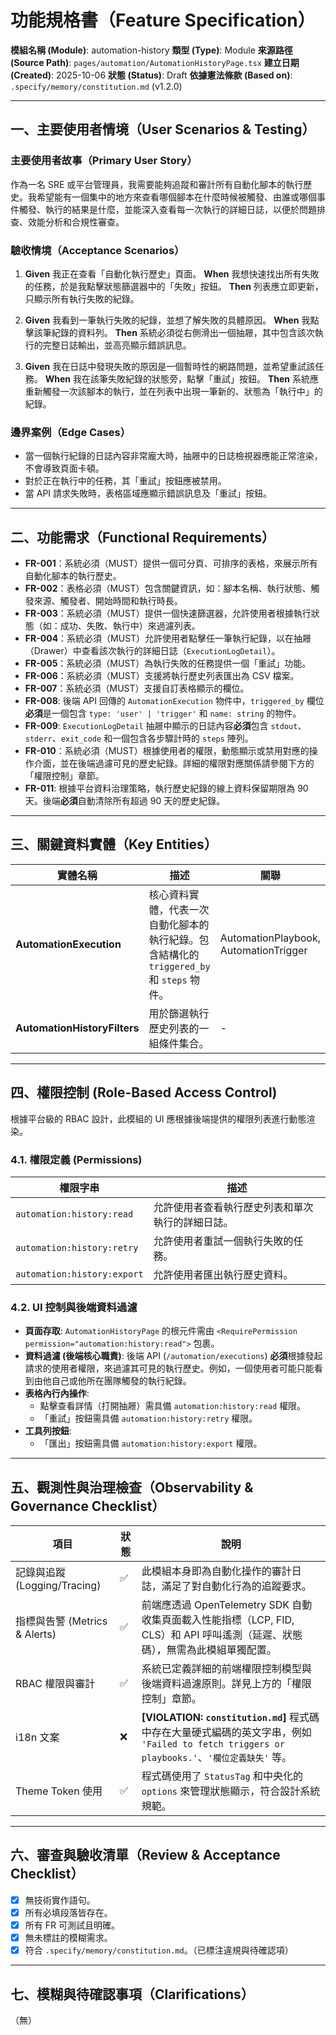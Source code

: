 # 功能規格書（Feature Specification）

**模組名稱 (Module)**: automation-history
**類型 (Type)**: Module
**來源路徑 (Source Path)**: `pages/automation/AutomationHistoryPage.tsx`
**建立日期 (Created)**: 2025-10-06
**狀態 (Status)**: Draft
**依據憲法條款 (Based on)**: `.specify/memory/constitution.md` (v1.2.0)

---

## 一、主要使用者情境（User Scenarios & Testing）

### 主要使用者故事（Primary User Story）
作為一名 SRE 或平台管理員，我需要能夠追蹤和審計所有自動化腳本的執行歷史。我希望能有一個集中的地方來查看哪個腳本在什麼時候被觸發、由誰或哪個事件觸發、執行的結果是什麼，並能深入查看每一次執行的詳細日誌，以便於問題排查、效能分析和合規性審查。

### 驗收情境（Acceptance Scenarios）
1.  **Given** 我正在查看「自動化執行歷史」頁面。
    **When** 我想快速找出所有失敗的任務，於是我點擊狀態篩選器中的「失敗」按鈕。
    **Then** 列表應立即更新，只顯示所有執行失敗的紀錄。

2.  **Given** 我看到一筆執行失敗的紀錄，並想了解失敗的具體原因。
    **When** 我點擊該筆紀錄的資料列。
    **Then** 系統必須從右側滑出一個抽屜，其中包含該次執行的完整日誌輸出，並高亮顯示錯誤訊息。

3.  **Given** 我在日誌中發現失敗的原因是一個暫時性的網路問題，並希望重試該任務。
    **When** 我在該筆失敗紀錄的狀態旁，點擊「重試」按鈕。
    **Then** 系統應重新觸發一次該腳本的執行，並在列表中出現一筆新的、狀態為「執行中」的紀錄。

### 邊界案例（Edge Cases）
- 當一個執行紀錄的日誌內容非常龐大時，抽屜中的日誌檢視器應能正常渲染，不會導致頁面卡頓。
- 對於正在執行中的任務，其「重試」按鈕應被禁用。
- 當 API 請求失敗時，表格區域應顯示錯誤訊息及「重試」按鈕。

---

## 二、功能需求（Functional Requirements）

- **FR-001**：系統必須（MUST）提供一個可分頁、可排序的表格，來展示所有自動化腳本的執行歷史。
- **FR-002**：表格必須（MUST）包含關鍵資訊，如：腳本名稱、執行狀態、觸發來源、觸發者、開始時間和執行時長。
- **FR-003**：系統必須（MUST）提供一個快速篩選器，允許使用者根據執行狀態（如：成功、失敗、執行中）來過濾列表。
- **FR-004**：系統必須（MUST）允許使用者點擊任一筆執行紀錄，以在抽屜（Drawer）中查看該次執行的詳細日誌（`ExecutionLogDetail`）。
- **FR-005**：系統必須（MUST）為執行失敗的任務提供一個「重試」功能。
- **FR-006**：系統必須（MUST）支援將執行歷史列表匯出為 CSV 檔案。
- **FR-007**：系統必須（MUST）支援自訂表格顯示的欄位。
- **FR-008**: 後端 API 回傳的 `AutomationExecution` 物件中，`triggered_by` 欄位**必須**是一個包含 `type: 'user' | 'trigger'` 和 `name: string` 的物件。
- **FR-009**: `ExecutionLogDetail` 抽屜中顯示的日誌內容**必須**包含 `stdout`、`stderr`、`exit_code` 和一個包含各步驟計時的 `steps` 陣列。
- **FR-010**：系統必須（MUST）根據使用者的權限，動態顯示或禁用對應的操作介面，並在後端過濾可見的歷史紀錄。詳細的權限對應關係請參閱下方的「權限控制」章節。
- **FR-011**: 根據平台資料治理策略，執行歷史紀錄的線上資料保留期限為 90 天。後端**必須**自動清除所有超過 90 天的歷史紀錄。

---

## 三、關鍵資料實體（Key Entities）
| 實體名稱 | 描述 | 關聯 |
|-----------|------|------|
| **AutomationExecution** | 核心資料實體，代表一次自動化腳本的執行紀錄。包含結構化的 `triggered_by` 和 `steps` 物件。 | AutomationPlaybook, AutomationTrigger |
| **AutomationHistoryFilters** | 用於篩選執行歷史列表的一組條件集合。 | - |

---

## 四、權限控制 (Role-Based Access Control)

根據平台級的 RBAC 設計，此模組的 UI 應根據後端提供的權限列表進行動態渲染。

### 4.1. 權限定義 (Permissions)
| 權限字串 | 描述 |
|---|---|
| `automation:history:read` | 允許使用者查看執行歷史列表和單次執行的詳細日誌。 |
| `automation:history:retry` | 允許使用者重試一個執行失敗的任務。 |
| `automation:history:export` | 允許使用者匯出執行歷史資料。 |

### 4.2. UI 控制與後端資料過濾
- **頁面存取**: `AutomationHistoryPage` 的根元件需由 `<RequirePermission permission="automation:history:read">` 包裹。
- **資料過濾 (後端核心職責)**: 後端 API (`/automation/executions`) **必須**根據發起請求的使用者權限，來過濾其可見的執行歷史。例如，一個使用者可能只能看到由他自己或他所在團隊觸發的執行紀錄。
- **表格內行內操作**:
  - 點擊查看詳情（打開抽屜）需具備 `automation:history:read` 權限。
  - 「重試」按鈕需具備 `automation:history:retry` 權限。
- **工具列按鈕**:
  - 「匯出」按鈕需具備 `automation:history:export` 權限。

---

## 五、觀測性與治理檢查（Observability & Governance Checklist）

| 項目 | 狀態 | 說明 |
|------|------|------|
| 記錄與追蹤 (Logging/Tracing) | ✅ | 此模組本身即為自動化操作的審計日誌，滿足了對自動化行為的追蹤要求。 |
| 指標與告警 (Metrics & Alerts) | ✅ | 前端應透過 OpenTelemetry SDK 自動收集頁面載入性能指標（LCP, FID, CLS）和 API 呼叫遙測（延遲、狀態碼），無需為此模組單獨配置。 |
| RBAC 權限與審計 | ✅ | 系統已定義詳細的前端權限控制模型與後端資料過濾原則。詳見上方的「權限控制」章節。 |
| i18n 文案 | ❌ | **[VIOLATION: `constitution.md`]** 程式碼中存在大量硬式編碼的英文字串，例如 `'Failed to fetch triggers or playbooks.'`、`'欄位定義缺失'` 等。 |
| Theme Token 使用 | ✅ | 程式碼使用了 `StatusTag` 和中央化的 `options` 來管理狀態顯示，符合設計系統規範。 |

---

## 六、審查與驗收清單（Review & Acceptance Checklist）

- [x] 無技術實作語句。
- [x] 所有必填段落皆存在。
- [x] 所有 FR 可測試且明確。
- [x] 無未標註的模糊需求。
- [x] 符合 `.specify/memory/constitution.md`。（已標注違規與待確認項）

---

## 七、模糊與待確認事項（Clarifications）

（無）